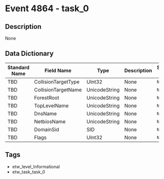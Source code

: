 # Event 4864 - task_0

## Description
None

## Data Dictionary
|Standard Name|Field Name|Type|Description|Sample Value|
|---|---|---|---|---|
|TBD|CollisionTargetType|UInt32|None|`None`|
|TBD|CollisionTargetName|UnicodeString|None|`None`|
|TBD|ForestRoot|UnicodeString|None|`None`|
|TBD|TopLevelName|UnicodeString|None|`None`|
|TBD|DnsName|UnicodeString|None|`None`|
|TBD|NetbiosName|UnicodeString|None|`None`|
|TBD|DomainSid|SID|None|`None`|
|TBD|Flags|UInt32|None|`None`|

## Tags
* etw_level_Informational
* etw_task_task_0